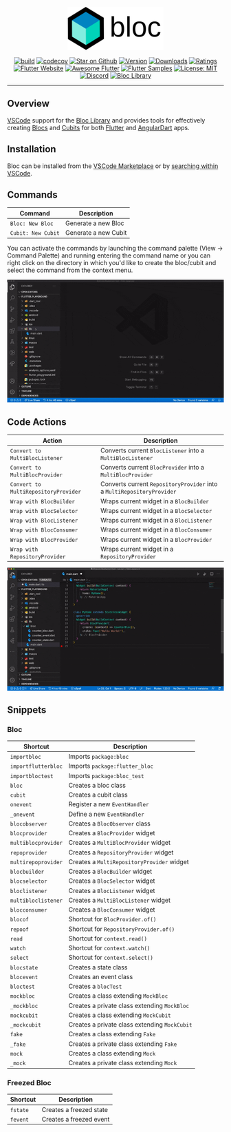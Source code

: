 <p align="center">
<img src="https://raw.githubusercontent.com/felangel/bloc/master/docs/assets/bloc_logo_full.png" height="100" alt="Bloc" />
</p>

<p align="center">
<a href="https://github.com/felangel/bloc/actions"><img src="https://github.com/felangel/bloc/workflows/build/badge.svg" alt="build"></a>
<a href="https://codecov.io/gh/felangel/bloc"><img src="https://codecov.io/gh/felangel/Bloc/branch/master/graph/badge.svg" alt="codecov"></a>
<a href="https://github.com/felangel/bloc"><img src="https://img.shields.io/github/stars/felangel/bloc.svg?style=flat&logo=github&colorB=deeppink&label=stars" alt="Star on Github"></a>
<a href="https://marketplace.visualstudio.com/items?itemName=FelixAngelov.bloc"><img src="https://img.shields.io/visual-studio-marketplace/v/FelixAngelov.bloc" alt="Version"></a>
<a href="https://marketplace.visualstudio.com/items?itemName=FelixAngelov.bloc"><img src="https://img.shields.io/visual-studio-marketplace/d/FelixAngelov.bloc" alt="Downloads"></a>
<a href="https://marketplace.visualstudio.com/items?itemName=FelixAngelov.bloc"><img src="https://img.shields.io/visual-studio-marketplace/r/FelixAngelov.bloc" alt="Ratings"></a>
<a href="https://flutter.dev/docs/development/data-and-backend/state-mgmt/options#bloc--rx"><img src="https://img.shields.io/badge/flutter-website-deepskyblue.svg" alt="Flutter Website"></a>
<a href="https://github.com/Solido/awesome-flutter#standard"><img src="https://img.shields.io/badge/awesome-flutter-blue.svg?longCache=true" alt="Awesome Flutter"></a>
<a href="http://fluttersamples.com"><img src="https://img.shields.io/badge/flutter-samples-teal.svg?longCache=true" alt="Flutter Samples"></a>
<a href="https://opensource.org/licenses/MIT"><img src="https://img.shields.io/badge/license-MIT-purple.svg" alt="License: MIT"></a>
<a href="https://discord.gg/bloc"><img src="https://img.shields.io/discord/649708778631200778.svg?logo=discord&color=blue" alt="Discord"></a>
<a href="https://github.com/felangel/bloc"><img src="https://tinyurl.com/bloc-library" alt="Bloc Library"></a>
</p>

---

## Overview

[VSCode](https://code.visualstudio.com/) support for the [Bloc Library](https://bloclibrary.dev) and provides tools for effectively creating [Blocs](https://github.com/felangel/bloc) and [Cubits](https://github.com/felangel/cubit) for both [Flutter](https://flutter.dev/) and [AngularDart](https://angulardart.dev/) apps.

## Installation

Bloc can be installed from the [VSCode Marketplace](https://marketplace.visualstudio.com/items?itemName=FelixAngelov.bloc) or by [searching within VSCode](https://code.visualstudio.com/docs/editor/extension-gallery#_search-for-an-extension).

## Commands

| Command            | Description          |
| ------------------ | -------------------- |
| `Bloc: New Bloc`   | Generate a new Bloc  |
| `Cubit: New Cubit` | Generate a new Cubit |

You can activate the commands by launching the command palette (View -> Command Palette) and running entering the command name or you can right click on the directory in which you'd like to create the bloc/cubit and select the command from the context menu.

![demo](https://raw.githubusercontent.com/felangel/bloc/master/extensions/vscode/assets/new-bloc-usage.gif)

## Code Actions

| Action                               | Description                                                            |
| ------------------------------------ | ---------------------------------------------------------------------- |
| `Convert to MultiBlocListener`       | Converts current `BlocListener` into a `MultiBlocListener`             |
| `Convert to MultiBlocProvider`       | Converts current `BlocProvider` into a `MultiBlocProvider`             |
| `Convert to MultiRepositoryProvider` | Converts current `RepositoryProvider` into a `MultiRepositoryProvider` |
| `Wrap with BlocBuilder`              | Wraps current widget in a `BlocBuilder`                                |
| `Wrap with BlocSelector`             | Wraps current widget in a `BlocSelector`                               |
| `Wrap with BlocListener`             | Wraps current widget in a `BlocListener`                               |
| `Wrap with BlocConsumer`             | Wraps current widget in a `BlocConsumer`                               |
| `Wrap with BlocProvider`             | Wraps current widget in a `BlocProvider`                               |
| `Wrap with RepositoryProvider`       | Wraps current widget in a `RepositoryProvider`                         |

![demo](https://raw.githubusercontent.com/felangel/bloc/master/extensions/vscode/assets/wrap-with-usage.gif)

## Snippets

### Bloc

| Shortcut            | Description                                   |
| ------------------- | --------------------------------------------- |
| `importbloc`        | Imports `package:bloc`                        |
| `importflutterbloc` | Imports `package:flutter_bloc`                |
| `importbloctest`    | Imports `package:bloc_test`                   |
| `bloc`              | Creates a bloc class                          |
| `cubit`             | Creates a cubit class                         |
| `onevent`           | Register a new `EventHandler`                 |
| `_onevent`          | Define a new `EventHandler`                   |
| `blocobserver`      | Creates a `BlocObserver` class                |
| `blocprovider`      | Creates a `BlocProvider` widget               |
| `multiblocprovider` | Creates a `MultiBlocProvider` widget          |
| `repoprovider`      | Creates a `RepositoryProvider` widget         |
| `multirepoprovider` | Creates a `MultiRepositoryProvider` widget    |
| `blocbuilder`       | Creates a `BlocBuilder` widget                |
| `blocselector`      | Creates a `BlocSelector` widget               |
| `bloclistener`      | Creates a `BlocListener` widget               |
| `multibloclistener` | Creates a `MultiBlocListener` widget          |
| `blocconsumer`      | Creates a `BlocConsumer` widget               |
| `blocof`            | Shortcut for `BlocProvider.of()`              |
| `repoof`            | Shortcut for `RepositoryProvider.of()`        |
| `read`              | Shortcut for `context.read()`                 |
| `watch`             | Shortcut for `context.watch()`                |
| `select`            | Shortcut for `context.select()`               |
| `blocstate`         | Creates a state class                         |
| `blocevent`         | Creates an event class                        |
| `bloctest`          | Creates a `blocTest`                          |
| `mockbloc`          | Creates a class extending `MockBloc`          |
| `_mockbloc`         | Creates a private class extending `MockBloc`  |
| `mockcubit`         | Creates a class extending `MockCubit`         |
| `_mockcubit`        | Creates a private class extending `MockCubit` |
| `fake`              | Creates a class extending `Fake`              |
| `_fake`             | Creates a private class extending `Fake`      |
| `mock`              | Creates a class extending `Mock`              |
| `_mock`             | Creates a private class extending `Mock`      |

### Freezed Bloc

| Shortcut | Description             |
| -------- | ----------------------- |
| `fstate` | Creates a freezed state |
| `fevent` | Creates a freezed event |
